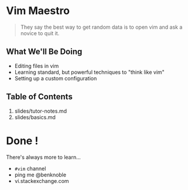 # Vim Maestro

> They say the best way to get random data is to open vim and ask a novice to
> quit it.

## What We'll Be Doing

- Editing files in vim
- Learning standard, but powerful techniques to "think like vim"
- Setting up a custom configuration

## Table of Contents

1. slides/tutor-notes.md
2. slides/basics.md

# Done !

There's always more to learn...

- `#vim` channel
- ping me @benknoble
- vi.stackexchange.com
